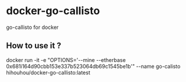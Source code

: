 # docker-go-callisto
go-callisto for docker


## How to use it ?

docker run -it -e "OPTIONS='--mine --etherbase 0x681i164d90cbb153e337b523064db69c1545be1b'" --name go-calisto hihouhou/docker-go-callisto:latest
